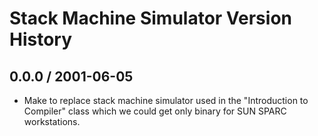 # Stack Machine Simulator Version History

## 0.0.0 / 2001-06-05

- Make to replace stack machine simulator used in
  the "Introduction to Compiler" class which we
  could get only binary for SUN SPARC workstations.